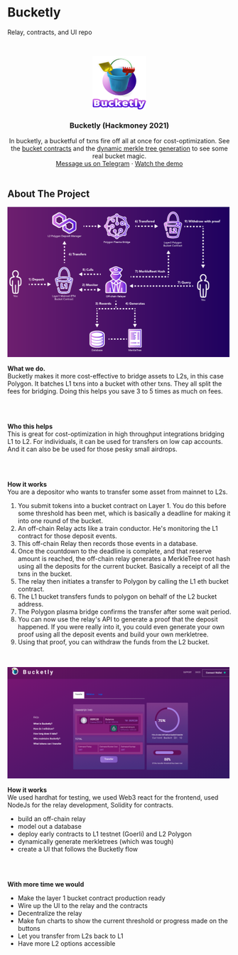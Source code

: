 # Bucketly
Relay, contracts, and UI repo

<!-- PROJECT LOGO -->
<br />
<p align="center">
  <a href="https://youtu.be/GBd2VTRmNOk">
    <img src="https://raw.githubusercontent.com/BUIDLHub/bucketly_hackmoney_2021/master/packages/frontend/src/assets/bucketly-github-logo.png" alt="Logo" width="120" height="120">
  </a>

  <h3 align="center">Bucketly (Hackmoney 2021)</h3>

  <p align="center">
    In bucketly, a bucketful of txns fire off all at once for cost-optimization. See the <a href="https://github.com/BUIDLHub/bucketly_hackmoney_2021/tree/master/packages/relay/build/src/contracts/contracts">bucket contracts</a> and the <a href="https://github.com/BUIDLHub/bucketly_hackmoney_2021/tree/master/packages/relay/build/src/merkle">dynamic merkle tree generation</a> to see some real bucket magic.
    <br />
    <a href="https://t.me/joinchat/Xd9ripcxvWo1YzZh">Message us on Telegram</a>
    ·
    <a href="https://youtu.be/GBd2VTRmNOk">Watch the demo</a>
    <br />
    <br />
  </p>
</p>

<!-- ABOUT THE PROJECT -->
## About The Project

<img src="https://raw.githubusercontent.com/BUIDLHub/bucketly_hackmoney_2021/master/packages/frontend/src/assets/new-diagram.png" alt="screenshot" width="500">

**What we do.** <br/>
Bucketly makes it more cost-effective to bridge assets to L2s, in this case Polygon. It batches L1 txns into a bucket with other txns. They all split the fees for bridging. Doing this helps you save 3 to 5 times as much on fees.

<br/>
<br/>

**Who this helps** <br/>
This is great for cost-optimization in high throughput integrations bridging L1 to L2. For individuals, it can be used for transfers on low cap accounts. And it can also be be used for those pesky small airdrops.

<br/>
<br/>

**How it works** <br/>
You are a depositor who wants to transfer some asset from mainnet to L2s.

1) You submit tokens into a bucket contract on Layer 1. You do this before some threshold has been met, which is basically a deadline for making it into one round of the bucket.
2) An off-chain Relay acts like a train conductor. He's monitoring the L1 contract for those deposit events.
3) This off-chain Relay then records those events in a database.
4) Once the countdown to the deadline is complete, and that reserve amount is reached, the off-chain relay generates a MerkleTree root hash using all the deposits for the current bucket. Basically a receipt of all the txns in the bucket.
5) The relay then initiates a transfer to Polygon by calling the L1 eth bucket contract.
6) The L1 bucket transfers funds to polygon on behalf of the L2 bucket address.
7) The Polygon plasma bridge confirms the transfer after some wait period.
8) You can now use the relay's API to generate a proof that the deposit happened. If you were really into it, you could even generate your own proof using all the deposit events and build your own merkletree.
9) Using that proof, you can withdraw the funds from the L2 bucket.

<br/>
<br/>

<img src="https://raw.githubusercontent.com/BUIDLHub/bucketly_hackmoney_2021/master/packages/frontend/src/assets/demo.png" alt="screenshot" width="500">

**How it works** <br/>
We used hardhat for testing, we used Web3 react for the frontend, used NodeJs for the relay development, Solidity for contracts.

* build an off-chain relay
* model out a database
* deploy early contracts to L1 testnet (Goerli) and L2 Polygon
* dynamically generate merkletrees (which was tough)
* create a UI that follows the Bucketly flow


<br/>
<br/>



**With more time we would** <br/>

* Make the layer 1 bucket contract production ready
* Wire up the UI to the relay and the contracts
* Decentralize the relay
* Make fun charts to show the current threshold or progress made on the buttons
* Let you transfer from L2s back to L1
* Have more L2 options accessible
 